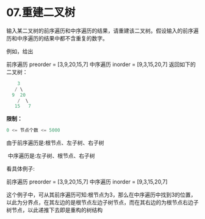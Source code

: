# 07.重建二叉树

输入某二叉树的前序遍历和中序遍历的结果，请重建该二叉树。假设输入的前序遍历和中序遍历的结果中都不含重复的数字。

例如，给出

前序遍历 preorder = [3,9,20,15,7]
中序遍历 inorder = [9,3,15,20,7]
返回如下的二叉树：

```java
    3
   / \
  9  20
    /  \
   15   7
```

**限制：**

```java
0 <= 节点个数 <= 5000
```

由于前序遍历是:根节点、左子树、右子树

​	    中序遍历是:左子树、根节点、右子树

看具体例子:

前序遍历 preorder = [3,9,20,15,7]
中序遍历 inorder = [9,3,15,20,7]

这个例子中，可从其前序遍历可知:根节点为3，那么在中序遍历中找到3的位置，以此为分界点，在其左边的是根节点左边子树节点，而在其右边的为根节点右边子树节点，以此递推下去即是重构的树结构


